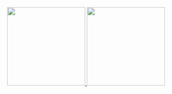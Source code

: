 <div align="center">
  <a href="https://github.com/joseferrao">
  <img height="180em" src="https://github-readme-stats.vercel.app/api?username=joseferrao&show_icons=true&theme=dracula&include_all_commits=true&count_private=true"/>
  <img height="180em" src="https://github-readme-stats.vercel.app/api/top-langs/?username=joseferrao&layout=compact&langs_count=7&theme=dracula"/>
</div>
  
<!---

- 👋 Hi, I’m @joseferrao
- 👀 I’m interested in ...
- 🌱 I’m currently learning ...
- 💞️ I’m looking to collaborate on ...
- 📫 How to reach me ...

joseferrao/joseferrao is a ✨ special ✨ repository because its `README.md` (this file) appears on your GitHub profile.
You can click the Preview link to take a look at your changes.
--->
